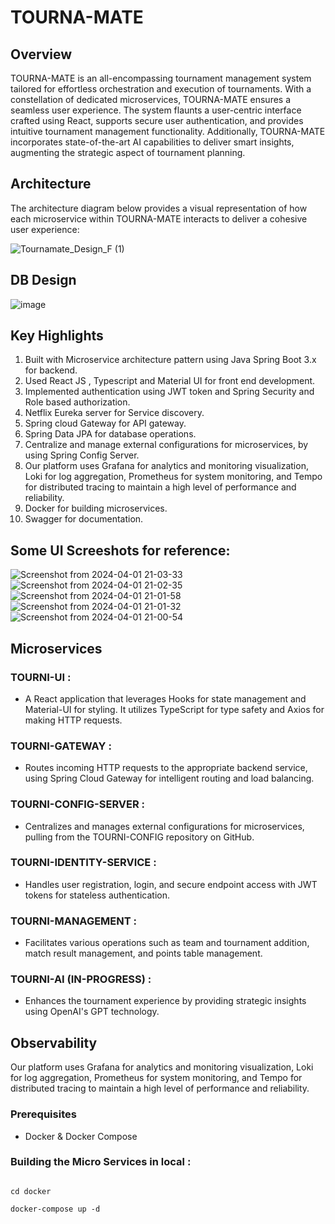 # TOURNA-MATE

## Overview

TOURNA-MATE is an all-encompassing tournament management system tailored for effortless orchestration and execution of tournaments. With a constellation of dedicated microservices, TOURNA-MATE ensures a seamless user experience. The system flaunts a user-centric interface crafted using React, supports secure user authentication, and provides intuitive tournament management functionality. Additionally, TOURNA-MATE incorporates state-of-the-art AI capabilities to deliver smart insights, augmenting the strategic aspect of tournament planning.

## Architecture

The architecture diagram below provides a visual representation of how each microservice within TOURNA-MATE interacts to deliver a cohesive user experience:

![Tournamate_Design_F (1)](https://github.com/raju4789/tourna-mate/assets/9479811/6a9b1fef-e624-44a6-9c6b-e8f50a9fe05d)

## DB Design
![image](https://github.com/raju4789/tourna-mate/assets/9479811/224316b4-42cf-4b6d-a430-ca273b0af790)


## Key Highlights

1. Built with Microservice architecture pattern using Java Spring Boot 3.x for backend.
2. Used React JS , Typescript and Material UI for front end development.
3. Implemented authentication using JWT token and Spring Security and Role based authorization.
4. Netflix Eureka server for Service discovery.
5. Spring cloud Gateway for API gateway.
6. Spring Data JPA for database operations.
7. Centralize and manage external configurations for microservices, by using Spring Config Server.
8. Our platform uses Grafana for analytics and monitoring visualization, Loki for log aggregation, Prometheus for system monitoring, and Tempo for distributed tracing to maintain a high level of performance and reliability.
9. Docker for building microservices.
10. Swagger for documentation.


## Some UI Screeshots for reference:
![Screenshot from 2024-04-01 21-03-33](https://github.com/raju4789/tourna-mate/assets/9479811/ec8ad075-182a-443f-8455-c382791b893b)
![Screenshot from 2024-04-01 21-02-35](https://github.com/raju4789/tourna-mate/assets/9479811/5dd5c7fc-768e-4616-9824-9b2315bc8661)
![Screenshot from 2024-04-01 21-01-58](https://github.com/raju4789/tourna-mate/assets/9479811/8c7d8cba-e109-4893-9770-6a2544baf064)
![Screenshot from 2024-04-01 21-01-32](https://github.com/raju4789/tourna-mate/assets/9479811/406f78d1-26ea-4834-902d-5c9a04e5552a)
![Screenshot from 2024-04-01 21-00-54](https://github.com/raju4789/tourna-mate/assets/9479811/4e366d35-572f-4279-9c00-1b953a0a5342)


## Microservices

### TOURNI-UI :

- A React application that leverages Hooks for state management and Material-UI for styling. It utilizes TypeScript for type safety and Axios for making HTTP requests.


### TOURNI-GATEWAY :

- Routes incoming HTTP requests to the appropriate backend service, using Spring Cloud Gateway for intelligent routing and load balancing.


### TOURNI-CONFIG-SERVER :

- Centralizes and manages external configurations for microservices, pulling from the TOURNI-CONFIG repository on GitHub.


### TOURNI-IDENTITY-SERVICE :

- Handles user registration, login, and secure endpoint access with JWT tokens for stateless authentication.


### TOURNI-MANAGEMENT :

- Facilitates various operations such as team and tournament addition, match result management, and points table management.


### TOURNI-AI (IN-PROGRESS) :

-  Enhances the tournament experience by providing strategic insights using OpenAI's GPT technology.


## Observability

Our platform uses Grafana for analytics and monitoring visualization, Loki for log aggregation, Prometheus for system monitoring, and Tempo for distributed tracing to maintain a high level of performance and reliability.


### Prerequisites

- Docker & Docker Compose

### Building the Micro Services in local :

```

cd docker

docker-compose up -d

```

